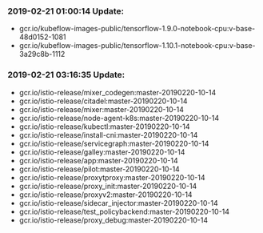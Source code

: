 ### 2019-02-21 01:00:14 Update:

- gcr.io/kubeflow-images-public/tensorflow-1.9.0-notebook-cpu:v-base-48d0152-1081
- gcr.io/kubeflow-images-public/tensorflow-1.10.1-notebook-cpu:v-base-3a29c8b-1112
### 2019-02-21 03:16:35 Update:

- gcr.io/istio-release/mixer_codegen:master-20190220-10-14
- gcr.io/istio-release/citadel:master-20190220-10-14
- gcr.io/istio-release/mixer:master-20190220-10-14
- gcr.io/istio-release/node-agent-k8s:master-20190220-10-14
- gcr.io/istio-release/kubectl:master-20190220-10-14
- gcr.io/istio-release/install-cni:master-20190220-10-14
- gcr.io/istio-release/servicegraph:master-20190220-10-14
- gcr.io/istio-release/galley:master-20190220-10-14
- gcr.io/istio-release/app:master-20190220-10-14
- gcr.io/istio-release/pilot:master-20190220-10-14
- gcr.io/istio-release/proxytproxy:master-20190220-10-14
- gcr.io/istio-release/proxy_init:master-20190220-10-14
- gcr.io/istio-release/proxyv2:master-20190220-10-14
- gcr.io/istio-release/sidecar_injector:master-20190220-10-14
- gcr.io/istio-release/test_policybackend:master-20190220-10-14
- gcr.io/istio-release/proxy_debug:master-20190220-10-14
